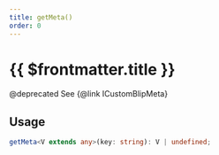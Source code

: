 ```yaml
---
title: getMeta()
order: 0
---
```


# {{ $frontmatter.title }}

@deprecated See {@link ICustomBlipMeta} 

## Usage

```ts
getMeta<V extends any>(key: string): V | undefined;
```
